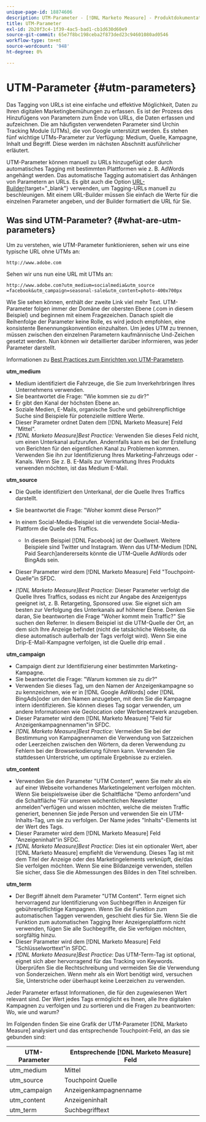 ```yaml
---
unique-page-id: 18874606
description: UTM-Parameter - [!DNL Marketo Measure] - Produktdokumentation
title: UTM-Parameter
exl-id: 2b20f3c4-1f39-4ac5-bad1-cb1d630d60e9
source-git-commit: 65e7f8bc198ceba2f873ded23c94601080ad0546
workflow-type: tm+mt
source-wordcount: '948'
ht-degree: 0%

---
```


# UTM-Parameter {#utm-parameters}

Das Tagging von URLs ist eine einfache und effektive Möglichkeit, Daten zu Ihren digitalen Marketingbemühungen zu erfassen. Es ist der Prozess des Hinzufügens von Parametern zum Ende von URLs, die Daten erfassen und aufzeichnen. Die am häufigsten verwendeten Parameter sind Urchin Tracking Module (UTMs), die von Google unterstützt werden. Es stehen fünf wichtige UTMs-Parameter zur Verfügung: Medium, Quelle, Kampagne, Inhalt und Begriff. Diese werden im nächsten Abschnitt ausführlicher erläutert.

UTM-Parameter können manuell zu URLs hinzugefügt oder durch automatisches Tagging mit bestimmten Plattformen wie z. B. AdWords angehängt werden. Das automatische Tagging automatisiert das Anhängen von Parametern an URLs. Es gibt auch die Option [URL-Builder](https://ga-dev-tools.appspot.com/campaign-url-builder/){target=&quot;_blank&quot;} verwenden, um Tagging-URLs manuell zu beschleunigen. Mit einem URL-Builder müssen Sie einfach die Werte für die einzelnen Parameter angeben, und der Builder formatiert die URL für Sie.

## Was sind UTM-Parameter? {#what-are-utm-parameters}

Um zu verstehen, wie UTM-Parameter funktionieren, sehen wir uns eine typische URL ohne UTMs an:

`http://www.adobe.com`

Sehen wir uns nun eine URL mit UTMs an:

`http://www.adobe.com?utm_medium=socialmedia&utm_source =facebook&utm_campaign=seasonal-sale&utm_content=photo-400x700px`

Wie Sie sehen können, enthält der zweite Link viel mehr Text. UTM-Parameter folgen immer der Domäne der obersten Ebene (.com in diesem Beispiel) und beginnen mit einem Fragezeichen. Danach spielt die Reihenfolge der Parameter keine Rolle, es wird jedoch empfohlen, eine konsistente Benennungskonvention einzuhalten. Um jedes UTM zu trennen, müssen zwischen den einzelnen Parametern kaufmännische Und-Zeichen gesetzt werden. Nun können wir detaillierter darüber informieren, was jeder Parameter darstellt.

Informationen zu [Best Practices zum Einrichten von UTM-Parametern](/help/channel-tracking-and-setup/online-channels/best-practices-for-setting-up-utm-parameters.md).

**utm_medium**

* Medium identifiziert die Fahrzeuge, die Sie zum Inverkehrbringen Ihres Unternehmens verwenden.
* Sie beantwortet die Frage: &quot;Wie kommen sie zu dir?&quot;
* Er gibt den Kanal der höchsten Ebene an.
* Soziale Medien, E-Mails, organische Suche und gebührenpflichtige Suche sind Beispiele für potenzielle mittlere Werte.
* Dieser Parameter ordnet Daten dem [!DNL Marketo Measure] Feld &quot;Mittel&quot;.
* _[!DNL Marketo Measure]Best Practice:_ Verwenden Sie dieses Feld nicht, um einen Unterkanal aufzurufen. Andernfalls kann es bei der Erstellung von Berichten für den eigentlichen Kanal zu Problemen kommen. Verwenden Sie ihn zur Identifizierung Ihres Marketing-Fahrzeugs oder -Kanals. Wenn Sie z. B. E-Mails zur Vermarktung Ihres Produkts verwenden möchten, ist das Medium E-Mail.

**utm_source**

* Die Quelle identifiziert den Unterkanal, der die Quelle Ihres Traffics darstellt.
* Sie beantwortet die Frage: &quot;Woher kommt diese Person?&quot;
* In einem Social-Media-Beispiel ist die verwendete Social-Media-Plattform die Quelle des Traffics.
   * In diesem Beispiel [!DNL Facebook] ist der Quellwert. Weitere Beispiele sind Twitter und Instagram. Wenn das UTM-Medium [!DNL Paid Search]andererseits könnte die UTM-Quelle AdWords oder BingAds sein.

* Dieser Parameter wird dem [!DNL Marketo Measure] Feld &quot;Touchpoint-Quelle&quot;in SFDC.
* _[!DNL Marketo Measure]Best Practice:_ Dieser Parameter verfolgt die Quelle Ihres Traffics, sodass es nicht zur Angabe des Anzeigentyps geeignet ist, z. B. Retargeting, Sponsored usw. Sie eignet sich am besten zur Verfolgung des Unterkanals auf höherer Ebene. Denken Sie daran, Sie beantworten die Frage &quot;Woher kommt mein Traffic?&quot; Sie suchen den Referrer. In diesem Beispiel ist die UTM-Quelle der Ort, an dem sich Ihre Anzeige befindet (nicht die tatsächliche Webseite, da diese automatisch außerhalb der Tags verfolgt wird). Wenn Sie eine Drip-E-Mail-Kampagne verfolgen, ist die Quelle drip email .

**utm_campaign**

* Campaign dient zur Identifizierung einer bestimmten Marketing-Kampagne.
* Sie beantwortet die Frage: &quot;Warum kommen sie zu dir?&quot;
* Verwenden Sie dieses Tag, um den Namen der Anzeigenkampagne so zu kennzeichnen, wie er in [!DNL Google AdWords] oder [!DNL BingAds]oder um den Namen anzugeben, mit dem Sie die Kampagne intern identifizieren. Sie können dieses Tag sogar verwenden, um andere Informationen wie Geolocation oder Werbenetzwerk anzugeben.
* Dieser Parameter wird dem [!DNL Marketo Measure] &quot;Feld für Anzeigenkampagnennamen&quot;in SFDC.
* _[!DNL Marketo Measure]Best Practice_: Vermeiden Sie bei der Bestimmung von Kampagnennamen die Verwendung von Satzzeichen oder Leerzeichen zwischen den Wörtern, da deren Verwendung zu Fehlern bei der Browserkodierung führen kann. Verwenden Sie stattdessen Unterstriche, um optimale Ergebnisse zu erzielen.

**utm_content**

* Verwenden Sie den Parameter &quot;UTM Content&quot;, wenn Sie mehr als ein auf einer Webseite vorhandenes Marketingelement verfolgen möchten. Wenn Sie beispielsweise über die Schaltfläche &quot;Demo anfordern&quot;und die Schaltfläche &quot;Für unseren wöchentlichen Newsletter anmelden&quot;verfügen und wissen möchten, welche die meisten Traffic generiert, benennen Sie jede Person und verwenden Sie ein UTM-Inhalts-Tag, um sie zu verfolgen. Der Name jedes &quot;Inhalts&quot;-Elements ist der Wert des Tags.
* Dieser Parameter wird dem [!DNL Marketo Measure] Feld &quot;Anzeigeninhalt&quot;in SFDC.
* _[!DNL Marketo Measure]Best Practice_: Dies ist ein optionaler Wert, aber [!DNL Marketo Measure] empfiehlt die Verwendung. Dieses Tag ist mit dem Titel der Anzeige oder des Marketingelements verknüpft, die/das Sie verfolgen möchten. Wenn Sie eine Bildanzeige verwenden, stellen Sie sicher, dass Sie die Abmessungen des Bildes in den Titel schreiben.

**utm_term**

* Der Begriff ähnelt dem Parameter &quot;UTM Content&quot;. Term eignet sich hervorragend zur Identifizierung von Suchbegriffen in Anzeigen für gebührenpflichtige Kampagnen. Wenn Sie die Funktion zum automatischen Taggen verwenden, geschieht dies für Sie. Wenn Sie die Funktion zum automatischen Tagging Ihrer Anzeigenplattform nicht verwenden, fügen Sie alle Suchbegriffe, die Sie verfolgen möchten, sorgfältig hinzu.
* Dieser Parameter wird dem [!DNL Marketo Measure] Feld &quot;Schlüsselworttext&quot;in SFDC.
* _[!DNL Marketo Measure]Best Practice_: Das UTM-Term-Tag ist optional, eignet sich aber hervorragend für das Tracking von Keywords. Überprüfen Sie die Rechtschreibung und vermeiden Sie die Verwendung von Sonderzeichen. Wenn mehr als ein Wort benötigt wird, versuchen Sie, Unterstriche oder überhaupt keine Leerzeichen zu verwenden.

Jeder Parameter erfasst Informationen, die für den zugewiesenen Wert relevant sind. Der Wert jedes Tags ermöglicht es Ihnen, alle Ihre digitalen Kampagnen zu verfolgen und zu sortieren und die Fragen zu beantworten: Wo, wie und warum?

Im Folgenden finden Sie eine Grafik der UTM-Parameter [!DNL Marketo Measure] analysiert und das entsprechende Touchpoint-Feld, an das sie gebunden sind:

| **UTM-Parameter** | **Entsprechende [!DNL Marketo Measure] Feld** |
|---|---|
| utm_medium | Mittel |
| utm_source | Touchpoint Quelle |
| utm_campaign | Anzeigenkampagnenname |
| utm_content | Anzeigeninhalt |
| utm_term | Suchbegrifftext |
